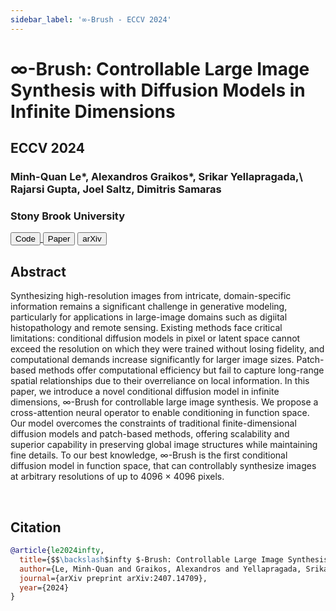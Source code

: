 ```yaml
---
sidebar_label: '∞-Brush - ECCV 2024'
---
```


# ∞-Brush: Controllable Large Image Synthesis with Diffusion Models in Infinite Dimensions

<div class="container mt-5">
    <div class="card bg-light"> 
        <div class="card-body justify-content-center">
            <h2 class="card-title text-center">ECCV 2024</h2>
            <h3 class="card-text text-center">Minh-Quan Le*, Alexandros Graikos*, Srikar Yellapragada,\
            Rajarsi Gupta, Joel Saltz, Dimitris Samaras</h3>
            <h3 class="card-text text-center">Stony Brook University</h3>
            <div class="d-flex justify-content-center">
                <a href="https://github.com/cvlab-stonybrook/infty-brush" target="_blank"><button class="paper_button">Code</button> </a>
                <a href="https://www.ecva.net/papers/eccv_2024/papers_ECCV/papers/04761.pdf" target="_blank"><button class="paper_button">Paper</button></a>
                <a href="https://arxiv.org/abs/2407.14709" target="_blank"><button class="paper_button">arXiv</button></a>
            </div>
        </div>
    </div>
</div>

## Abstract
Synthesizing high-resolution images from intricate, domain-specific information remains a significant challenge in generative modeling, particularly for applications in large-image domains such as digiital histopathology and remote sensing. Existing methods face critical limitations: conditional diffusion models in pixel or latent space cannot exceed the resolution on which they were trained without losing fidelity, and computational demands increase significantly for larger image sizes. Patch-based methods offer computational efficiency but fail to capture long-range spatial relationships due to their overreliance on local information. In this paper, we introduce a novel conditional diffusion model in infinite dimensions, ∞-Brush for controllable large image synthesis. We propose a cross-attention neural operator to enable conditioning in function space. Our model overcomes the constraints of traditional finite-dimensional diffusion models and patch-based methods, offering scalability and superior capability in preserving global image structures while maintaining fine details. To our best knowledge, ∞-Brush is the first conditional diffusion model in function space, that can controllably synthesize images at arbitrary resolutions of up to 4096 × 4096 pixels.

<br/>

## Citation

```bibtex
@article{le2024infty,
  title={$$\backslash$infty $-Brush: Controllable Large Image Synthesis with Diffusion Models in Infinite Dimensions},
  author={Le, Minh-Quan and Graikos, Alexandros and Yellapragada, Srikar and Gupta, Rajarsi and Saltz, Joel and Samaras, Dimitris},
  journal={arXiv preprint arXiv:2407.14709},
  year={2024}
}
```
